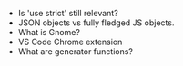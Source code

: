 - Is 'use strict' still relevant? 
- JSON objects vs fully fledged JS objects. 
- What is Gnome? 
- VS Code Chrome extension
- What are generator functions? 


